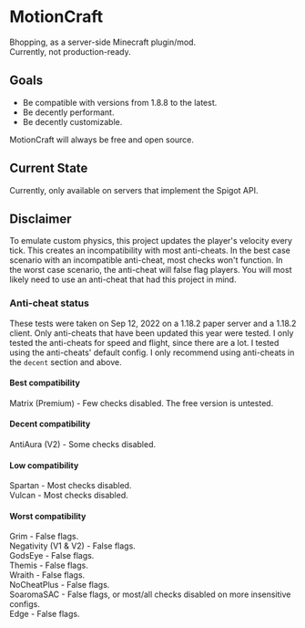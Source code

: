 # MotionCraft

Bhopping, as a server-side Minecraft plugin/mod.  
Currently, not production-ready.  

## Goals

- Be compatible with versions from 1.8.8 to the latest.
- Be decently performant.
- Be decently customizable.

MotionCraft will always be free and open source.

## Current State

Currently, only available on servers that implement the Spigot API.

## Disclaimer

To emulate custom physics, this project updates the player's velocity every tick. This creates an incompatibility with most anti-cheats. In the best case scenario with an incompatible anti-cheat, most checks won't function. In the worst case scenario, the anti-cheat will false flag players. You will most likely need to use an anti-cheat that had this project in mind.

### Anti-cheat status

These tests were taken on Sep 12, 2022 on a 1.18.2 paper server and a 1.18.2 client.
Only anti-cheats that have been updated this year were tested. I only tested the anti-cheats for speed and flight, since there are a lot.
I tested using the anti-cheats' default config. I only recommend using anti-cheats in the `decent` section and above.

#### Best compatibility

Matrix (Premium) - Few checks disabled. The free version is untested.  

#### Decent compatibility

AntiAura (V2) - Some checks disabled.  

#### Low compatibility

Spartan - Most checks disabled.  
Vulcan - Most checks disabled.  

#### Worst compatibility

Grim - False flags.  
Negativity (V1 & V2) - False flags.  
GodsEye - False flags.  
Themis - False flags.  
Wraith - False flags.  
NoCheatPlus - False flags.  
SoaromaSAC - False flags, or most/all checks disabled on more insensitive configs.  
Edge - False flags.  